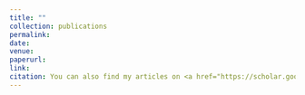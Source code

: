 ```yaml
---
title: ""
collection: publications
permalink: 
date:
venue:
paperurl: 
link: 
citation: You can also find my articles on <a href="https://scholar.google.com/citations?hl=en&user=gfOeu-sAAAAJ&view_op=list_works" target="_blank">my Google Scholar profile</a>.
---
```

